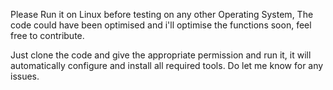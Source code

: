 Please Run it on Linux before testing on any other Operating System, The code could have been optimised and i'll optimise the functions soon, feel free to contribute. 

Just clone the code and give the appropriate permission and run it, it will automatically configure and install all required tools. Do let me know for any issues.
